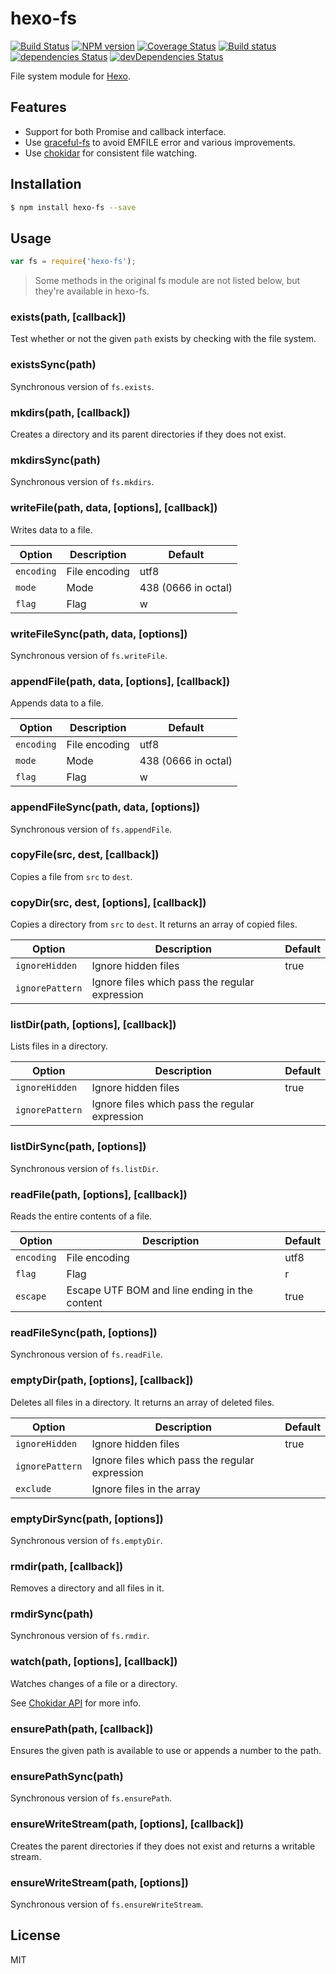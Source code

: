 # hexo-fs

[![Build Status](https://travis-ci.org/hexojs/hexo-fs.svg?branch=master)](https://travis-ci.org/hexojs/hexo-fs)  [![NPM version](https://badge.fury.io/js/hexo-fs.svg)](http://badge.fury.io/js/hexo-fs) [![Coverage Status](https://img.shields.io/coveralls/hexojs/hexo-fs.svg)](https://coveralls.io/r/hexojs/hexo-fs?branch=master) [![Build status](https://ci.appveyor.com/api/projects/status/wift3c57kei3ylq4/branch/master?svg=true)](https://ci.appveyor.com/project/tommy351/hexo-fs/branch/master) [![dependencies Status](https://david-dm.org/hexojs/hexo-fs/status.svg)](https://david-dm.org/hexojs/hexo-fs) [![devDependencies Status](https://david-dm.org/hexojs/hexo-fs/dev-status.svg)](https://david-dm.org/hexojs/hexo-fs?type=dev)

File system module for [Hexo].

## Features

- Support for both Promise and callback interface.
- Use [graceful-fs] to avoid EMFILE error and various improvements.
- Use [chokidar] for consistent file watching.

## Installation

``` bash
$ npm install hexo-fs --save
```

## Usage

``` js
var fs = require('hexo-fs');
```

> Some methods in the original fs module are not listed below, but they're available in hexo-fs.

### exists(path, [callback])

Test whether or not the given `path` exists by checking with the file system.

### existsSync(path)

Synchronous version of `fs.exists`.

### mkdirs(path, [callback])

Creates a directory and its parent directories if they does not exist.

### mkdirsSync(path)

Synchronous version of `fs.mkdirs`.

### writeFile(path, data, [options], [callback])

Writes data to a file.

Option | Description | Default
--- | --- | ---
`encoding` | File encoding | utf8
`mode` | Mode | 438 (0666 in octal)
`flag` | Flag | w

### writeFileSync(path, data, [options])

Synchronous version of `fs.writeFile`.

### appendFile(path, data, [options], [callback])

Appends data to a file.

Option | Description | Default
--- | --- | ---
`encoding` | File encoding | utf8
`mode` | Mode | 438 (0666 in octal)
`flag` | Flag | w

### appendFileSync(path, data, [options])

Synchronous version of `fs.appendFile`.

### copyFile(src, dest, [callback])

Copies a file from `src` to `dest`.

### copyDir(src, dest, [options], [callback])

Copies a directory from `src` to `dest`. It returns an array of copied files.

Option | Description | Default
--- | --- | ---
`ignoreHidden` | Ignore hidden files | true
`ignorePattern` | Ignore files which pass the regular expression |

### listDir(path, [options], [callback])

Lists files in a directory.

Option | Description | Default
--- | --- | ---
`ignoreHidden` | Ignore hidden files | true
`ignorePattern` | Ignore files which pass the regular expression |

### listDirSync(path, [options])

Synchronous version of `fs.listDir`.

### readFile(path, [options], [callback])

Reads the entire contents of a file.

Option | Description | Default
--- | --- | ---
`encoding` | File encoding | utf8
`flag` | Flag | r
`escape` | Escape UTF BOM and line ending in the content | true

### readFileSync(path, [options])

Synchronous version of `fs.readFile`.

### emptyDir(path, [options], [callback])

Deletes all files in a directory. It returns an array of deleted files.

Option | Description | Default
--- | --- | ---
`ignoreHidden` | Ignore hidden files | true
`ignorePattern` | Ignore files which pass the regular expression |
`exclude` | Ignore files in the array |

### emptyDirSync(path, [options])

Synchronous version of `fs.emptyDir`.

### rmdir(path, [callback])

Removes a directory and all files in it.

### rmdirSync(path)

Synchronous version of `fs.rmdir`.

### watch(path, [options], [callback])

Watches changes of a file or a directory.

See [Chokidar API](https://github.com/paulmillr/chokidar#api) for more info.

### ensurePath(path, [callback])

Ensures the given path is available to use or appends a number to the path.

### ensurePathSync(path)

Synchronous version of `fs.ensurePath`.

### ensureWriteStream(path, [options], [callback])

Creates the parent directories if they does not exist and returns a writable stream.

### ensureWriteStream(path, [options])

Synchronous version of `fs.ensureWriteStream`.

## License

MIT

[graceful-fs]: https://github.com/isaacs/node-graceful-fs
[Hexo]: http://hexo.io/
[chokidar]: https://github.com/paulmillr/chokidar